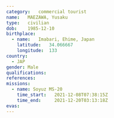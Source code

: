 ```yaml
---
category:	commercial tourist
name:	MAEZAWA, Yusaku
type:	civilian
dob:	1985-12-10
birthplace:
  - name:	Imabari, Ehime, Japan
    latitude:	34.066667
    longitude:	133
country:
  - JAP
gender:	Male
qualifications:
references:
missions:
  - name: Soyuz MS-20
    time_start:   2021-12-08T07:38:15Z
    time_end:     2021-12-20T03:13:18Z
evas:
---
```

